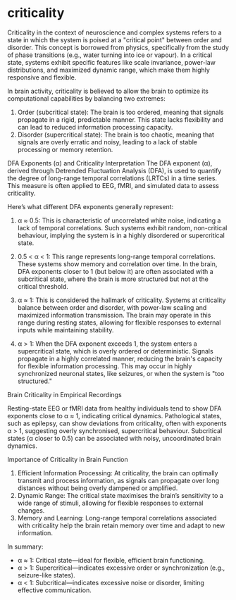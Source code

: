 # criticality

Criticality in the context of neuroscience and complex systems refers to a state in which the system is poised at a "critical point" between order and disorder. This concept is borrowed from physics, specifically from the study of phase transitions (e.g., water turning into ice or vapour). In a critical state, systems exhibit specific features like scale invariance, power-law distributions, and maximized dynamic range, which make them highly responsive and flexible.

In brain activity, criticality is believed to allow the brain to optimize its computational capabilities by balancing two extremes: 
1. Order (subcritical state): The brain is too ordered, meaning that signals propagate in a rigid, predictable manner. This state lacks flexibility and can lead to reduced information processing capacity.
2. Disorder (supercritical state): The brain is too chaotic, meaning that signals are overly erratic and noisy, leading to a lack of stable processing or memory retention.

DFA Exponents (α) and Criticality Interpretation
The DFA exponent (α), derived through Detrended Fluctuation Analysis (DFA), is used to quantify the degree of long-range temporal correlations (LRTCs) in a time series. This measure is often applied to EEG, fMRI, and simulated data to assess criticality.

Here’s what different DFA exponents generally represent:

1. α ≈ 0.5: This is characteristic of uncorrelated white noise, indicating a lack of temporal correlations. Such systems exhibit random, non-critical behaviour, implying the system is in a highly disordered or supercritical state.

2. 0.5 < α < 1: This range represents long-range temporal correlations. These systems show memory and correlation over time. In the brain, DFA exponents closer to 1 (but below it) are often associated with a subcritical state, where the brain is more structured but not at the critical threshold.

3. α ≈ 1: This is considered the hallmark of criticality. Systems at criticality balance between order and disorder, with power-law scaling and maximized information transmission. The brain may operate in this range during resting states, allowing for flexible responses to external inputs while maintaining stability.

4. α > 1: When the DFA exponent exceeds 1, the system enters a supercritical state, which is overly ordered or deterministic. Signals propagate in a highly correlated manner, reducing the brain's capacity for flexible information processing. This may occur in highly synchronized neuronal states, like seizures, or when the system is "too structured."

Brain Criticality in Empirical Recordings

Resting-state EEG or fMRI data from healthy individuals tend to show DFA exponents close to α ≈ 1, indicating critical dynamics.
Pathological states, such as epilepsy, can show deviations from criticality, often with exponents α > 1, suggesting overly synchronised, supercritical behaviour.
Subcritical states (α closer to 0.5) can be associated with noisy, uncoordinated brain dynamics.

Importance of Criticality in Brain Function
1. Efficient Information Processing: At criticality, the brain can optimally transmit and process information, as signals can propagate over long distances without being overly dampened or amplified.
2. Dynamic Range: The critical state maximises the brain’s sensitivity to a wide range of stimuli, allowing for flexible responses to external changes.
3. Memory and Learning: Long-range temporal correlations associated with criticality help the brain retain memory over time and adapt to new information.

In summary:
- α ≈ 1: Critical state—ideal for flexible, efficient brain functioning.
- α > 1: Supercritical—indicates excessive order or synchronization (e.g., seizure-like states).
- α < 1: Subcritical—indicates excessive noise or disorder, limiting effective communication.
